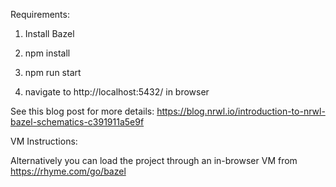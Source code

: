 Requirements:

1) Install Bazel

2) npm install

3) npm run start

4) navigate to http://localhost:5432/ in browser

See this blog post for more details: https://blog.nrwl.io/introduction-to-nrwl-bazel-schematics-c391911a5e9f

VM Instructions:

Alternatively you can load the project through an in-browser VM from https://rhyme.com/go/bazel
